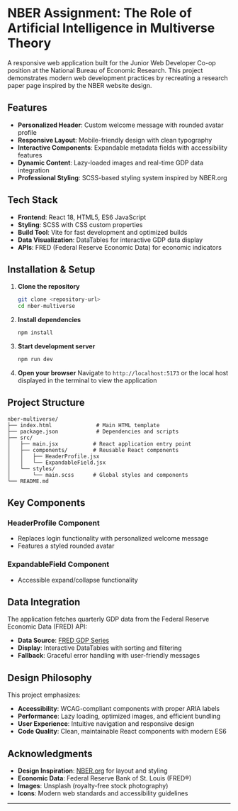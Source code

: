 # NBER Assignment: The Role of Artificial Intelligence in Multiverse Theory

A responsive web application built for the Junior Web Developer Co-op position at the National Bureau of Economic Research. This project demonstrates modern web development practices by recreating a research paper page inspired by the NBER website design.

## Features

- **Personalized Header**: Custom welcome message with rounded avatar profile
- **Responsive Layout**: Mobile-friendly design with clean typography
- **Interactive Components**: Expandable metadata fields with accessibility features
- **Dynamic Content**: Lazy-loaded images and real-time GDP data integration
- **Professional Styling**: SCSS-based styling system inspired by NBER.org

## Tech Stack

- **Frontend**: React 18, HTML5, ES6 JavaScript
- **Styling**: SCSS with CSS custom properties
- **Build Tool**: Vite for fast development and optimized builds
- **Data Visualization**: DataTables for interactive GDP data display
- **APIs**: FRED (Federal Reserve Economic Data) for economic indicators

## Installation & Setup

1. **Clone the repository**
   ```bash
   git clone <repository-url>
   cd nber-multiverse
   ```

2. **Install dependencies**
   ```bash
   npm install
   ```

3. **Start development server**
   ```bash
   npm run dev
   ```

4. **Open your browser**
   Navigate to `http://localhost:5173` or the local host displayed in the terminal to view the application


## Project Structure

```
nber-multiverse/
├── index.html              # Main HTML template
├── package.json            # Dependencies and scripts
├── src/
│   ├── main.jsx           # React application entry point
│   ├── components/        # Reusable React components
│   │   ├── HeaderProfile.jsx
│   │   └── ExpandableField.jsx
│   └── styles/
│       └── main.scss      # Global styles and components
└── README.md
```

## Key Components

### HeaderProfile Component
- Replaces login functionality with personalized welcome message
- Features a styled rounded avatar

### ExpandableField Component
- Accessible expand/collapse functionality

## Data Integration

The application fetches quarterly GDP data from the Federal Reserve Economic Data (FRED) API: 
- **Data Source**: [FRED GDP Series](https://fred.stlouisfed.org/series/GDP)
- **Display**: Interactive DataTables with sorting and filtering
- **Fallback**: Graceful error handling with user-friendly messages

## Design Philosophy

This project emphasizes:
- **Accessibility**: WCAG-compliant components with proper ARIA labels
- **Performance**: Lazy loading, optimized images, and efficient bundling
- **User Experience**: Intuitive navigation and responsive design
- **Code Quality**: Clean, maintainable React components with modern ES6

## Acknowledgments

- **Design Inspiration**: [NBER.org](https://www.nber.org/) for layout and styling
- **Economic Data**: Federal Reserve Bank of St. Louis (FRED®)
- **Images**: Unsplash (royalty-free stock photography)
- **Icons**: Modern web standards and accessibility guidelines

---